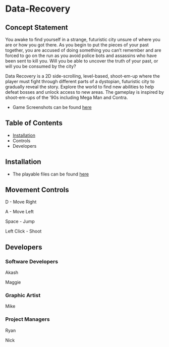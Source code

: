 # Data-Recovery

## Concept Statement

You awake to find yourself in a strange, futuristic city unsure of where you are or how you got there. As you begin to put the pieces of your past together, you are accused of doing something you can’t remember and are forced to go on the run as you avoid police bots and assassins who have been sent to kill you. Will you be able to uncover the truth of your past, or will you be consumed by the city?

Data Recovery is a 2D side-scrolling, level-based, shoot-em-up where the player must fight through different parts of a dystopian, futuristic city to gradually reveal the story. Explore the world to find new abilities to help defeat bosses and unlock access to new areas. The gameplay is inspired by shoot-em-ups of the ’90s including Mega Man and Contra. 

- Game Screenshots can be found
[here](https://github.com/Hexadoon/Data-Recovery/tree/master/Data-Recovery/Screenshots)

## Table of Contents

- [Installation](https://github.com/Hexadoon/Data-Recovery/blob/master/README.md#installation)
- Controls
- Developers

## Installation

- The playable files can be found 
[here](https://github.com/Hexadoon/Data-Recovery/tree/master/Data-Recovery/CurrentGame)

## Movement Controls

D - Move Right

A - Move Left

Space - Jump

Left Click - Shoot

## Developers

### Software Developers

Akash

Maggie

### Graphic Artist

Mike

### Project Managers

Ryan

Nick
